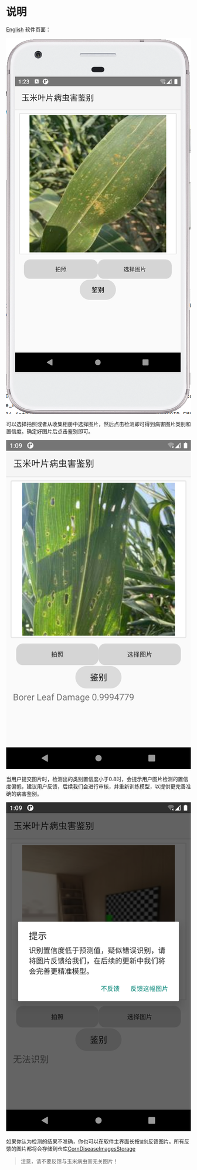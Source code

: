 # 说明
[English](./README.md)
软件页面：

![image-20240101222025168](images/demo_CN.png)

可以选择拍照或者从收集相册中选择图片，然后点击检测即可得到病害图片类别和置信度。确定好图片后点击鉴别即可。

![image-20240101222025168](images/Identify_CN.png)

当用户提交图片时，检测出的类别置信度小于0.8时，会提示用户图片检测的置信度偏低，建议用户反馈，后续我们会进行审核，并重新训练模型，以提供更完善准确的病害鉴别。

![image-20240101222025168](images/Feedback_CN.png)

如果你认为检测的结果不准确，你也可以在软件主界面长按```鉴别```反馈图片。所有反馈的图片都将会存储到仓库[CornDiseaseImagesStorage](https://github.com/Brief-rf/CornDiseaseImagesStorage)

> 注意，请不要反馈与玉米病虫害无关图片！